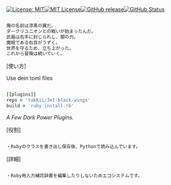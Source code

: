 [![License: MIT](https://img.shields.io/badge/License-MIT-yellow.svg)](https://opensource.org/licenses/MIT)[![MIT License](http://img.shields.io/badge/license-MIT-blue.svg?style=flat)](LICENSE)[![GitHub release](https://img.shields.io/github/release/takkii/Jet-black-wings.svg?style=flat)](GitHub)[![GitHub Status](https://img.shields.io/github/last-commit/takkii/Jet-black-wings.svg?style=flat)](GitHub)

```markdown

俺の名前は漆黒の翼だ。
ダークリユニオンとの戦いが始まったんだ。
武器は右手に封じられし、闇の力。
魔眼である右目がうずく。
世界を守るため、立ち上がった。
これから冒険は続いていく。

```

[使い方]

Use dein toml files

```ruby

[[plugins]]
repo = 'takkii/Jet-black-wings'
build = 'ruby install.rb'

```

*A Few Dark Power Plugins.*

[役割]

```markdown

・Rubyのクラスを書き出し保存後、Pythonで読み込んでいます。

```

[詳細]

```markdown

・Ruby用入力補完辞書を編集したりしないためエコシステムです。

```
